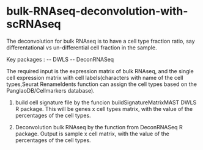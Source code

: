 # bulk-RNAseq-deconvolution-with-scRNAseq
The deconvolution for bulk RNAseq is to have a cell type fraction ratio, say differentational vs un-differential cell fraction in the sample.

Key packages :
-- DWLS
-- DeconRNASeq

The required input is the expression matrix of bulk RNAseq, and the single cell expression matrix with cell labels(characters with name of the cell types,Seurat RenameIdents function can assign the cell types based on the PanglaoDB/Cellmarkers database).

1) build cell signature file by the funcion buildSignatureMatrixMAST DWLS R package. This will be genes x cell types matrix, with the value of the percentages of the cell types.

2) Deconvolution bulk RNAseq by the function from DeconRNASeq R package. Output is sample x cell matrix, with the value of the percentages of the cell types.
